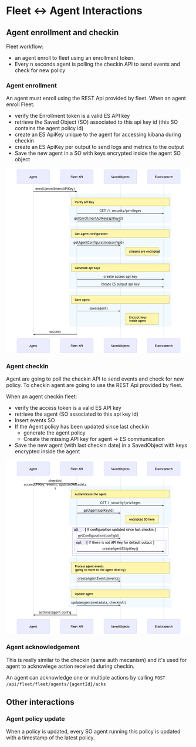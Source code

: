 # Fleet <-> Agent Interactions

## Agent enrollment and checkin

Fleet workflow:

- an agent enroll to fleet using an enrollment token.
- Every n seconds agent is polling the checkin API to send events and check for new policy

### Agent enrollment

An agent must enroll using the REST Api provided by fleet.
When an agent enroll Fleet:

- verify the Enrollment token is a valid ES API key
- retrieve the Saved Object (SO) associated to this api key id (this SO contains the agent policy id)
- create an ES ApiKey unique to the agent for accessing kibana during checkin
- create an ES ApiKey per output to send logs and metrics to the output
- Save the new agent in a SO with keys encrypted inside the agent SO object

![](schema/agent_enroll.png)

### Agent checkin

Agent are going to poll the checkin API to send events and check for new policy. To checkin agent are going to use the REST Api provided by fleet.

When an agent checkin fleet:

- verify the access token is a valid ES API key
- retrieve the agent (SO associated to this api key id)
- Insert events SO
- If the Agent policy has been updated since last checkin
  - generate the agent policy
  - Create the missing API key for agent -> ES communication
- Save the new agent (with last checkin date) in a SavedObject with keys encrypted inside the agent

![](schema/agent_checkin.png)

### Agent acknowledgement

This is really similar to the checkin (same auth mecanism) and it's used for agent to acknowlege action received during checkin.

An agent can acknowledge one or multiple actions by calling `POST /api/fleet/fleet/agents/{agentId}/acks`

## Other interactions

### Agent policy update

When a policy is updated, every SO agent running this policy is updated with a timestamp of the latest policy.
